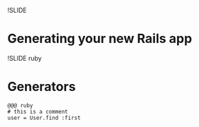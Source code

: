 !SLIDE
# Generating your new Rails app #

!SLIDE ruby
# Generators

    @@@ ruby
    # this is a comment
    user = User.find :first
